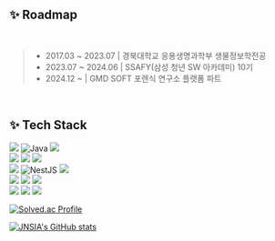 ## ✨ Roadmap

<br>

> - 2017.03 ~ 2023.07 | 경북대학교 응용생명과학부 생물정보학전공
> - 2023.07 ~ 2024.06 | SSAFY(삼성 청년 SW 아카데미) 10기
> - 2024.12 ~         | GMD SOFT 포렌식 연구소 플랫폼 파트

<br>

## ✨ Tech Stack

<div>
<img src="https://img.shields.io/badge/Typescript-3178C6?style=for-the-badge&logo=Typescript&logoColor=white"/>
<img src="https://img.shields.io/badge/java-%23ED8B00.svg?style=for-the-badge&logo=java&logoColor=white" alt="Java">
<img src="https://img.shields.io/badge/python-3776AB?style=for-the-badge&logo=python&logoColor=white"> 
</div>

<div>
<img src="https://img.shields.io/badge/react-61DAFB?style=for-the-badge&logo=react&logoColor=black">
<img src="https://img.shields.io/badge/vue.js-4FC08D?style=for-the-badge&logo=vue.js&logoColor=white">
<img src="https://img.shields.io/badge/react_native-%2320232a.svg?style=for-the-badge&logo=react&logoColor=%2361DAFB"> 
</div>

<div>
<img src="https://img.shields.io/badge/springboot-6DB33F?style=for-the-badge&logo=springboot&logoColor=white">
<img src="https://img.shields.io/badge/nestjs-%23E0234E.svg?style=for-the-badge&logo=nestjs&logoColor=white" alt="NestJS">
<img src="https://img.shields.io/badge/Redis-DC382D?style=for-the-badge&logo=Redis&logoColor=white"> 
</div>

<div>
<img src="https://img.shields.io/badge/docker-%230db7ed.svg?style=for-the-badge&logo=docker&logoColor=white">
<img src="https://img.shields.io/badge/Elasticsearch-005571?style=for-the-badge&logo=Elasticsearch&logoColor=white">
<img src="https://img.shields.io/badge/jenkins-%232C5263.svg?style=for-the-badge&logo=jenkins&logoColor=white">
</div>

<div>
<img src="https://img.shields.io/badge/git-F05032?style=for-the-badge&logo=git&logoColor=white">
<img src="https://img.shields.io/badge/figma-%23F24E1E.svg?style=for-the-badge&logo=figma&logoColor=white">
<img src="https://img.shields.io/badge/Jira-0053CC?style=for-the-badge&logo=jira&logoColor=white"/>
</div>

<div>
  
[![Solved.ac Profile](http://mazassumnida.wtf/api/generate_badge?boj=kia546)](https://solved.ac/kia546/)

[![JNSIA's GitHub stats](https://github-readme-stats.vercel.app/api?username=JnSia&show_icons=true&theme=dark)](https://github.com/anuraghazra/github-readme-stats)

</div>
